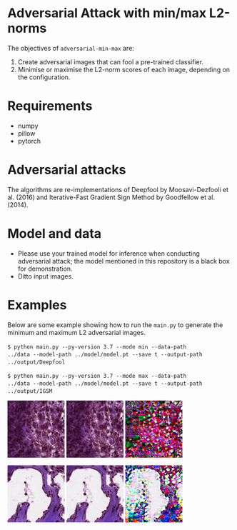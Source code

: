 Adversarial Attack with min/max L2-norms
==============

The objectives of <code>adversarial-min-max</code> are:
1. Create adversarial images that can fool a pre-trained classifier.  
2. Minimise or maximise the L2-norm scores of each image, depending on the configuration. 

# Requirements
- numpy
- pillow
- pytorch

# Adversarial attacks
The algorithms are re-implementations of Deepfool by Moosavi-Dezfooli et al. (2016) and Iterative-Fast Gradient Sign Method by Goodfellow et al. (2014). 

# Model and data
- Please use your trained model for inference when conducting adversarial attack; the model mentioned in this repository is a black box for demonstration. 
- Ditto input images.  

# Examples
Below are some example showing how to run the <code>main.py</code> to generate the minimum and maximum L2 adversarial images.

<code>$ python main.py --py-version 3.7 --mode min --data-path ../data --model-path ../model/model.pt --save t --output-path ../output/Deepfool</code>

<code>$ python main.py --py-version 3.7 --mode max --data-path ../data --model-path ../model/model.pt --save t --output-path ../output/IGSM</code>

![Original 77 screenshot](/data/artifacts/77.png?raw=true)
![Deepfool 77 screenshot](/output/Deepfool/77.png?raw=true)
![IGSM 77 screenshot](/output/IGSM/77.png?raw=true)

![Original 3578 screenshot](/data/normal_regions/3578.png?raw=true)
![Deepfool 3578 screenshot](/output/Deepfool/3578.png?raw=true)
![IGSM 3578 screenshot](/output/IGSM/3578.png?raw=true)
